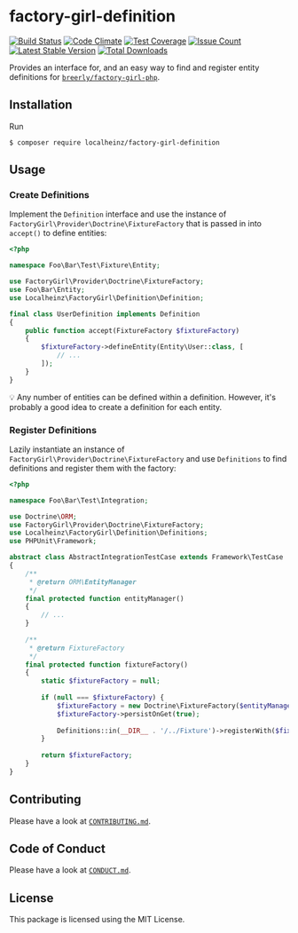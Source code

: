 # factory-girl-definition

[![Build Status](https://travis-ci.org/localheinz/factory-girl-definition.svg?branch=master)](https://travis-ci.org/localheinz/factory-girl-definition)
[![Code Climate](https://codeclimate.com/github/localheinz/factory-girl-definition/badges/gpa.svg)](https://codeclimate.com/github/localheinz/factory-girl-definition)
[![Test Coverage](https://codeclimate.com/github/localheinz/factory-girl-definition/badges/coverage.svg)](https://codeclimate.com/github/localheinz/factory-girl-definition/coverage)
[![Issue Count](https://codeclimate.com/github/localheinz/factory-girl-definition/badges/issue_count.svg)](https://codeclimate.com/github/localheinz/factory-girl-definition)
[![Latest Stable Version](https://poser.pugx.org/localheinz/factory-girl-definition/v/stable)](https://packagist.org/packages/localheinz/factory-girl-definition)
[![Total Downloads](https://poser.pugx.org/localheinz/factory-girl-definition/downloads)](https://packagist.org/packages/localheinz/factory-girl-definition)

Provides an interface for, and an easy way to find and register entity definitions for [`breerly/factory-girl-php`](https://github.com/breerly/factory-girl-php).

## Installation

Run

```
$ composer require localheinz/factory-girl-definition
```

## Usage

### Create Definitions

Implement the `Definition` interface and use the instance of `FactoryGirl\Provider\Doctrine\FixtureFactory` 
that is passed in into `accept()` to define entities:

```php
<?php

namespace Foo\Bar\Test\Fixture\Entity;

use FactoryGirl\Provider\Doctrine\FixtureFactory;
use Foo\Bar\Entity;
use Localheinz\FactoryGirl\Definition\Definition;

final class UserDefinition implements Definition
{
    public function accept(FixtureFactory $fixtureFactory)
    {
        $fixtureFactory->defineEntity(Entity\User::class, [
            // ...
        ]);
    }
}
```

:bulb: Any number of entities can be defined within a definition.
However, it's probably a good idea to create a definition for each entity. 
 
### Register Definitions

Lazily instantiate an instance of `FactoryGirl\Provider\Doctrine\FixtureFactory` 
and use `Definitions` to find definitions and register them with the factory:
 
```php
<?php

namespace Foo\Bar\Test\Integration;

use Doctrine\ORM;
use FactoryGirl\Provider\Doctrine\FixtureFactory;
use Localheinz\FactoryGirl\Definition\Definitions;
use PHPUnit\Framework;

abstract class AbstractIntegrationTestCase extends Framework\TestCase
{
    /**
     * @return ORM\EntityManager
     */
    final protected function entityManager()
    {
        // ...
    }
    
    /**
     * @return FixtureFactory
     */
    final protected function fixtureFactory()
    {
        static $fixtureFactory = null;
        
        if (null === $fixtureFactory) {
            $fixtureFactory = new Doctrine\FixtureFactory($entityManager);
            $fixtureFactory->persistOnGet(true);
            
            Definitions::in(__DIR__ . '/../Fixture')->registerWith($fixtureFactory);
        }
        
        return $fixtureFactory;
    }
}
```

## Contributing

Please have a look at [`CONTRIBUTING.md`](.github/CONTRIBUTING.md).

## Code of Conduct

Please have a look at [`CONDUCT.md`](.github/CONDUCT.md).

## License

This package is licensed using the MIT License.
